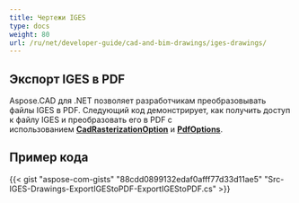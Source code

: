 ```yaml
---
title: Чертежи IGES
type: docs
weight: 80
url: /ru/net/developer-guide/cad-and-bim-drawings/iges-drawings/
---
```


## **Экспорт IGES в PDF**

Aspose.CAD для .NET позволяет разработчикам преобразовывать файлы IGES в PDF. Следующий код демонстрирует, как получить доступ к файлу IGES и преобразовать его в PDF с использованием [**CadRasterizationOption**](https://reference.aspose.com/cad/net/aspose.cad.imageoptions/cadrasterizationoptions) и [**PdfOptions**](https://reference.aspose.com/cad/net/aspose.cad.imageoptions/pdfoptions).

## Пример кода

{{< gist "aspose-com-gists" "88cdd0899132edaf0afff77d33d11ae5" "Src-IGES-Drawings-ExportIGEStoPDF-ExportIGEStoPDF.cs" >}}
